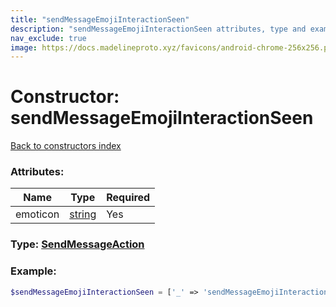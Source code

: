 ```yaml
---
title: "sendMessageEmojiInteractionSeen"
description: "sendMessageEmojiInteractionSeen attributes, type and example"
nav_exclude: true
image: https://docs.madelineproto.xyz/favicons/android-chrome-256x256.png
---
```

# Constructor: sendMessageEmojiInteractionSeen  
[Back to constructors index](/API_docs/constructors/index.html)



### Attributes:

| Name     |    Type       | Required |
|----------|---------------|----------|
|emoticon|[string](/API_docs/types/string.html) | Yes|



### Type: [SendMessageAction](/API_docs/types/SendMessageAction.html)


### Example:

```php
$sendMessageEmojiInteractionSeen = ['_' => 'sendMessageEmojiInteractionSeen', 'emoticon' => 'string'];
```  
